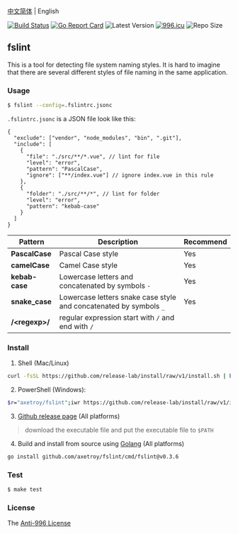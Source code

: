 [中文简体](README_zh-CN.md) | English

[![Build Status](https://github.com/axetroy/fslint/workflows/ci/badge.svg)](https://github.com/axetroy/fslint/actions)
[![Go Report Card](https://goreportcard.com/badge/github.com/axetroy/fslint)](https://goreportcard.com/report/github.com/axetroy/fslint)
![Latest Version](https://img.shields.io/github/v/release/axetroy/fslint.svg)
[![996.icu](https://img.shields.io/badge/link-996.icu-red.svg)](https://996.icu)
![Repo Size](https://img.shields.io/github/repo-size/axetroy/fslint.svg)

## fslint

This is a tool for detecting file system naming styles. It is hard to imagine that there are several different styles of file naming in the same application.

### Usage

```bash
$ fslint --config=.fslintrc.jsonc
```

`.fslintrc.jsonc` is a JSON file look like this:

```jsonc
{
  "exclude": ["vendor", "node_modules", "bin", ".git"],
  "include": [
    {
      "file": "./src/**/*.vue", // lint for file
      "level": "error",
      "pattern": "PascalCase",
      "ignore": ["**/index.vue"] // ignore index.vue in this rule
    },
    {
      "folder": "./src/**/*", // lint for folder
      "level": "error",
      "pattern": "kebab-case"
    }
  ]
}
```

| Pattern          | Description                                                        | Recommend |
| ---------------- | ------------------------------------------------------------------ | --------- |
| **PascalCase**   | Pascal Case style                                                  | Yes       |
| **camelCase**    | Camel Case style                                                   | Yes       |
| **kebab-case**   | Lowercase letters and concatenated by symbols `-`                  | Yes       |
| **snake_case**   | Lowercase letters snake case style and concatenated by symbols `_` | Yes       |
| **/\<regexp\>/** | regular expression start with `/` and end with `/`                 |           |

### Install

1. Shell (Mac/Linux)

```bash
curl -fsSL https://github.com/release-lab/install/raw/v1/install.sh | bash -s -- -r=axetroy/fslint
```

2. PowerShell (Windows):

```bash
$r="axetroy/fslint";iwr https://github.com/release-lab/install/raw/v1/install.ps1 -useb | iex
```

3. [Github release page](https://github.com/axetroy/fslint/releases) (All platforms)

> download the executable file and put the executable file to `$PATH`

4. Build and install from source using [Golang](https://golang.org) (All platforms)

```bash
go install github.com/axetroy/fslint/cmd/fslint@v0.3.6
```

### Test

```bash
$ make test
```

### License

The [Anti-996 License](LICENSE)
